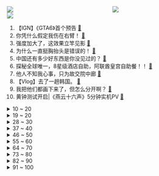 <div >
	<a style="float:left;width:55%;" href = "https://github.com/anuraghazra/github-readme-stats">
	 <img src = "https://github-readme-stats.vercel.app/api?username=iuuuuuaena&theme=buefy&show_icons=true"/>
	</a>
	<a  style="float:right;width:45%" href = "https://github.com/anuraghazra/github-readme-stats">
	 <img  src="https://github-readme-stats.vercel.app/api/top-langs/?username=anuraghazra&layout=compact"/>
	</a>
	</div>

[![](https://img.shields.io/badge/jxd-@jxdgogogo.xyz-yellowgreen.svg)](https://www.jxdgogogo.xyz)<br>
1. 【IGN】《GTA6》首个预告 [:link:](//www.bilibili.com/video/BV1tb4y1L7yA) <br>
2. 你凭什么假定我伤在右臂！ [:link:](//www.bilibili.com/video/BV1nu4y1V7Tq) <br>
3. 强度加大了，这效果立竿见影 [:link:](//www.bilibili.com/video/BV1SM411R7gk) <br>
4. 为什么一直挺胸抬头是错误的！ [:link:](//www.bilibili.com/video/BV1gQ4y1V78R) <br>
5. 中国还有多少好东西是你没见过的？ [:link:](//www.bilibili.com/video/BV11u4y1c75p) <br>
6. 探秘全球唯一，8星级酒店自助，阿联酋皇宫自助餐！！ [:link:](//www.bilibili.com/video/BV1C94y1E7Ng) <br>
7. 他人不知我心事，只为故交院中廊 [:link:](//www.bilibili.com/video/BV1wu4y137nG) <br>
8. 【Vlog】去了一趟韩国。 [:link:](//www.bilibili.com/video/BV1Vw411b7tA) <br>
9. 我把他们都画下来了，但怎么分开啊？ [:link:](//www.bilibili.com/video/BV1mQ4y1x7a1) <br>
10. 黄钟测试开启|《燕云十六声》5分钟实机PV [:link:](//www.bilibili.com/video/BV1Ra4y1R7JJ) <br>
<details>
<summary>10 ~ 20</summary>

11. 林俊杰花400万学的舞蹈，换个BGM突然变简单了，网友：瞬间学会了 [:link:](//www.bilibili.com/video/BV1Gb4y1L7LE) <br>
12. 只玩龙龟不换英雄！龙龟：龟背都裂开了 [:link:](//www.bilibili.com/video/BV1PQ4y147rK) <br>
13. 《失声》 [:link:](//www.bilibili.com/video/BV1s64y1j7Pf) <br>
14. 这是一份秘密的校规，但请每位同学务必牢记 [:link:](//www.bilibili.com/video/BV1fj41157LH) <br>
15. 学生证的正确使用方法 [:link:](//www.bilibili.com/video/BV1194y1E7q2) <br>
16. AI宣布进化，这世上又多了10个炸裂神器！！ [:link:](//www.bilibili.com/video/BV15w411h7ny) <br>
17. 国产3A游戏这一生如履薄冰,你说它能成功走到对岸吗 [:link:](//www.bilibili.com/video/BV1Ge411o71K) <br>
18. 《 神 奇 高 中 牲 戏 团 ！！！》 [:link:](//www.bilibili.com/video/BV1Wu4y1g7fU) <br>
19. 自我破坏，行为艺术 [:link:](//www.bilibili.com/video/BV1RH4y1C7Nq) <br>
</details>
<details>
<summary>19 ~ 20</summary>

20. 5000块买台比亚迪，勇闯无人区！ [:link:](//www.bilibili.com/video/BV1wc411D73S) <br>
21. 党博，你爸等你回家吃饭 [:link:](//www.bilibili.com/video/BV14w411h77o) <br>
22. 大挂车与超跑的区别 [:link:](//www.bilibili.com/video/BV1RC4y1y7qh) <br>
23. 羽绒服上的油渍越早越好去 [:link:](//www.bilibili.com/video/BV1Vc411B7uT) <br>
24. 上月球旅游记得要学聪明一点呀 [:link:](//www.bilibili.com/video/BV1nQ4y1V7KQ) <br>
25. 电影时长首秀|| "豪族队长"召唤神龙，"云台二十八将"归位河北，"光武中兴联盟"的河北惊魂记 [:link:](//www.bilibili.com/video/BV18M411d7k6) <br>
26. ⚡菜 就 多 练⚡ [:link:](//www.bilibili.com/video/BV13N411j77Q) <br>
27. 一场时空大折叠！你要说云南，就不能只说她的风花雪月……【4K】 [:link:](//www.bilibili.com/video/BV1vC4y197eA) <br>
28. 我在想什么样的文案才能配得上这么牛x的主机！ [:link:](//www.bilibili.com/video/BV1JC4y1c7hy) <br>
</details>
<details>
<summary>28 ~ 30</summary>

29. 如何购买正版 我的世界Minecraft [:link:](//www.bilibili.com/video/BV1ta4y1R7Hy) <br>
30. 从那天开始 我再也没有吃过鸡蛋面了 [:link:](//www.bilibili.com/video/BV1Ug4y1f7BA) <br>
31. 算了不睡了 [:link:](//www.bilibili.com/video/BV18g4y1f7da) <br>
32. 客人：新郎新娘呢？父母：跳科目三那俩蛤蟆就是～～～ [:link:](//www.bilibili.com/video/BV19a4y1o7Um) <br>
33. （这波操作 属实给哥整不自信了 ） [:link:](//www.bilibili.com/video/BV19b4y1K74C) <br>
34. #救救孩子吧#病毒杀疯了 [:link:](//www.bilibili.com/video/BV1gC4y1R7qi) <br>
35. crush是什么意思，敌人吗？ [:link:](//www.bilibili.com/video/BV1HN4y1e7JP) <br>
36. 教练历险记 [:link:](//www.bilibili.com/video/BV1ou4y1c7fX) <br>
37. 第一次当记者 没想到采访到了何同学 [:link:](//www.bilibili.com/video/BV12N4y1Y7sc) <br>
</details>
<details>
<summary>37 ~ 40</summary>

38. 农村就这生活 铁锅必靠大鹅 [:link:](//www.bilibili.com/video/BV1Lw411h7Ri) <br>
39. 这种纠纷怎么破？ [:link:](//www.bilibili.com/video/BV1xc411i7CV) <br>
40. 谁能拒绝一个穿黑丝的绿茶呢？ [:link:](//www.bilibili.com/video/BV1Pe411o7bv) <br>
41. Grand Theft Auto VI 预告片 1 [:link:](//www.bilibili.com/video/BV1QN411L7eo) <br>
42. 退休管家碎碎念，月薪5万管家，每天都做哪些工作？ [:link:](//www.bilibili.com/video/BV18a4y1o7dr) <br>
43. 外卖小哥第一次遇到这种订单  简直惊呆了 [:link:](//www.bilibili.com/video/BV14b4y1K772) <br>
44. 我们编了一个不会漏水的竹缸，但它也可以不只是一个竹缸。 [:link:](//www.bilibili.com/video/BV1aH4y1C7Qd) <br>
45. 狗头吧轻松应对开局俩人头的剑魔 [:link:](//www.bilibili.com/video/BV1vg4y1f7QU) <br>
46. 芬兰家人重庆江湖菜生日狂欢辣到飙泪！全家爆笑！疯狂抢食来凤鱼辣子鸡连辣椒都吃！横扫一大桌川渝麻辣美食真的太满足啦！ [:link:](//www.bilibili.com/video/BV1Ba4y1R7vy) <br>
</details>
<details>
<summary>46 ~ 50</summary>

47. 甄子丹超燃动作电影，单挑安志杰名场面，拳拳到肉过瘾！ [:link:](//www.bilibili.com/video/BV18b4y1K7bU) <br>
48. 小妹爆改金发铁骑美少女！ [:link:](//www.bilibili.com/video/BV1Hw411h7DT) <br>
49. 东北人的童年回忆？比板砖还大的饭包，一口下去香迷糊喽~ [:link:](//www.bilibili.com/video/BV18N4y1Y7ek) <br>
50. 【五月天假唱风波】天团晚节不保？粉丝巧立大功！ [:link:](//www.bilibili.com/video/BV1ZH4y1C7YN) <br>
51. 温迪在蒙德城的巡演（耗时96.5小时的定格动画） [:link:](//www.bilibili.com/video/BV1dM411R7Bt) <br>
52. 特厨探店 |十几个菜12元畅吃？乐山的小摊好巴适！ [:link:](//www.bilibili.com/video/BV19M411o7LB) <br>
53. 讲一下社牛小狗的来历，它妈又生了，准备带它去认亲！ [:link:](//www.bilibili.com/video/BV1iM411d7gk) <br>
54. 我的霍格沃兹留学经历 [:link:](//www.bilibili.com/video/BV1ZH4y117Y5) <br>
55. 全球首例无人化垂直植物工厂！流浪地球不用吃蚯蚓干啦？【主播说三农】 [:link:](//www.bilibili.com/video/BV1dH4y1C7nQ) <br>
</details>
<details>
<summary>55 ~ 60</summary>

56. 斩猫 [:link:](//www.bilibili.com/video/BV1SM411o7Y6) <br>
57. 篮球一样大能弹起来的牛肉丸，你们吃过没有 [:link:](//www.bilibili.com/video/BV1aw411b7XU) <br>
58. 这次听劝了 有事直接找老板！ [:link:](//www.bilibili.com/video/BV1EC4y1c7E6) <br>
59. 爆肝3000张，史上最暴力开盒【定格动画】MGSD巴巴托斯 [:link:](//www.bilibili.com/video/BV1964y1L7Db) <br>
60. 给流浪猫们做“四层冬季猫窝”之第一层猫猫大堂 [:link:](//www.bilibili.com/video/BV1e94y1j7fe) <br>
61. 红眼病泛滥的八年【八周年庆S忍首曝】 [:link:](//www.bilibili.com/video/BV1PH4y1y7go) <br>
62. 五月天假唱？纯属造谣！分明是唱功变好了！ [:link:](//www.bilibili.com/video/BV1vj41157yD) <br>
63. 普通人，如何轻松的离开地球？ [:link:](//www.bilibili.com/video/BV1gg4y1f7ee) <br>
64. 弟弟在南京极度奢靡的生活 [:link:](//www.bilibili.com/video/BV1cc411i7ff) <br>
</details>
<details>
<summary>64 ~ 70</summary>

65. 想到这些小妙招，你们是大学生还是爱因斯坦？ [:link:](//www.bilibili.com/video/BV1Hj41157YB) <br>
66. 当弟弟抄作文用了联合国降重法.. [:link:](//www.bilibili.com/video/BV1dg4y1Z7Ms) <br>
67. 《明日方舟》EP - Blade Catcher [:link:](//www.bilibili.com/video/BV1gc411D7wG) <br>
68. 腐败了等于更好吃了？吃素越多等于吃肉越多！从空气缔造肉身【豆科植物一】 [:link:](//www.bilibili.com/video/BV1Da4y1R7iR) <br>
69. （45）五月天上海演唱会12首歌真假唱鉴定 [:link:](//www.bilibili.com/video/BV1Bw41187ua) <br>
70. 农民自称扔石头反击UFO，并成功电死一名外星人 [:link:](//www.bilibili.com/video/BV1Qc411q7Tj) <br>
71. 走出台球厅要被撞似的水平 [:link:](//www.bilibili.com/video/BV1GM411d7Fq) <br>
72. 《 不 要 过 来 啊 ！霍 霍 怕 怕 ！》 [:link:](//www.bilibili.com/video/BV1je411f7a4) <br>
73. 【银心湖列车】RS全关卡 摆完挂机 简单好抄（持续更新中） [:link:](//www.bilibili.com/video/BV13w411b7oD) <br>
</details>
<details>
<summary>73 ~ 80</summary>

74. 在德国上班，每年带薪病假42天 ~ 经鉴定，我目前丧失了劳动能力…… [:link:](//www.bilibili.com/video/BV1Ke411f75k) <br>
75. 英国下雨为何不打伞？太阳冰雹齐飞魔法伦敦 [:link:](//www.bilibili.com/video/BV1Ru4y1g7Ph) <br>
76. 请听题：共有几处全国烟友的统一动作 [:link:](//www.bilibili.com/video/BV12C4y1A72w) <br>
77. 爸爸你是不是把我冰糖葫芦吃了 [:link:](//www.bilibili.com/video/BV1bw411h7q5) <br>
78. 老戴看《GTA6 》首支预告片，中文补全版。Grand Theft Auto VI Trailer [:link:](//www.bilibili.com/video/BV1Yu4y1g7Y1) <br>
79. 老婆待产，第三者以怀孕闹事为由勒索，该何去何从。 [:link:](//www.bilibili.com/video/BV1GQ4y1t7d2) <br>
80. 物理正确的史莱姆模拟, 可以给它洗澡哦 [:link:](//www.bilibili.com/video/BV16w411h7XQ) <br>
81. 《 阴 间 P K 》 [:link:](//www.bilibili.com/video/BV1LC4y1c7Fz) <br>
82. UP主挑战大厂自媒体岗笔试题，结果全军覆没？ [:link:](//www.bilibili.com/video/BV1vj41157xq) <br>
</details>
<details>
<summary>82 ~ 90</summary>

83. 当你捡了10块钱 [:link:](//www.bilibili.com/video/BV1We411Z7ym) <br>
84. 跨越次元壁，为原神角色拍人像写真！ [:link:](//www.bilibili.com/video/BV1Nu4y1g7tn) <br>
85. 被眼前的一幕震撼到了 偶然发现一个隐藏的入口 好像来到了另一个世界. [:link:](//www.bilibili.com/video/BV1dQ4y1x7fK) <br>
86. 个别学生上课违纪怎么处理?错误示范十正确示范十说明解释 [:link:](//www.bilibili.com/video/BV1CC4y1A7tq) <br>
87. 🤡小丑公司 [:link:](//www.bilibili.com/video/BV1Gu4y1V7LL) <br>
88. 黑寡妇和斯塔克老员工下岗再就业，他俩啥时候偷拍了这个片子？ [:link:](//www.bilibili.com/video/BV1Nu4y1V7H7) <br>
89. 【享拆】你们要的华为 nova 11 SE 拆解来了~ [:link:](//www.bilibili.com/video/BV1Uu4y1V7jY) <br>
90. 人均20敞开吃！云南边陲小城最繁华菜市场，居然藏着这么多好吃的！ [:link:](//www.bilibili.com/video/BV1EM411d7QJ) <br>
91. 【今日睇真D】司机不开空调激怒乘客？结局令人不安、 [:link:](//www.bilibili.com/video/BV1EN411L7B1) <br>
</details>
<details>
<summary>91 ~ 100</summary>

92. 我10年前扣字的徒弟，竟然是我的初中物理老师…… [:link:](//www.bilibili.com/video/BV1pN411L79L) <br>
93. 低分卷乐点多，都是当代毕加索 [:link:](//www.bilibili.com/video/BV1fC4y1y7AP) <br>
94. 对霸凌说不！班主任给孩子们打了个比方 [:link:](//www.bilibili.com/video/BV1tw411b7A2) <br>
95. 途径雪原，偶遇屋舍，天色已晚，且暂住之 [:link:](//www.bilibili.com/video/BV1vu4y1c7VM) <br>
96. 声音博主如何让兄弟在海底捞社死 [:link:](//www.bilibili.com/video/BV1WC4y1c74b) <br>
97. 挽救生态的最好选择?能自动种植种子的机器人，仿生工程的重大成果！ [:link:](//www.bilibili.com/video/BV1Ne411f76R) <br>
98. 大禹治水，竟是被迫？【史记 | HISTORY】04 [:link:](//www.bilibili.com/video/BV1U94y1j76w) <br>
99. 把潮汕生腌带到巴塞罗那，8元钱的海鲜让老外泪洒火腿店！ [:link:](//www.bilibili.com/video/BV1Eu4y1g7Li) <br>
100. 尊重每一位热爱跳舞的舞者 加油 [:link:](//www.bilibili.com/video/BV18G411q75M) <br>
</details>
